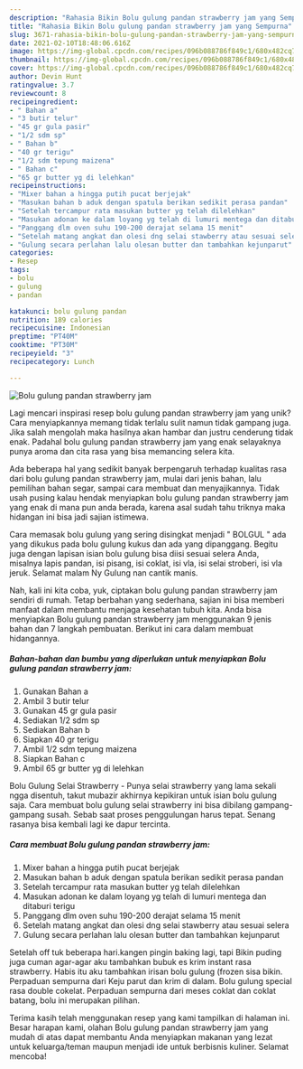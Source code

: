 ```yaml
---
description: "Rahasia Bikin Bolu gulung pandan strawberry jam yang Sempurna"
title: "Rahasia Bikin Bolu gulung pandan strawberry jam yang Sempurna"
slug: 3671-rahasia-bikin-bolu-gulung-pandan-strawberry-jam-yang-sempurna
date: 2021-02-10T18:48:06.616Z
image: https://img-global.cpcdn.com/recipes/096b088786f849c1/680x482cq70/bolu-gulung-pandan-strawberry-jam-foto-resep-utama.jpg
thumbnail: https://img-global.cpcdn.com/recipes/096b088786f849c1/680x482cq70/bolu-gulung-pandan-strawberry-jam-foto-resep-utama.jpg
cover: https://img-global.cpcdn.com/recipes/096b088786f849c1/680x482cq70/bolu-gulung-pandan-strawberry-jam-foto-resep-utama.jpg
author: Devin Hunt
ratingvalue: 3.7
reviewcount: 8
recipeingredient:
- " Bahan a"
- "3 butir telur"
- "45 gr gula pasir"
- "1/2 sdm sp"
- " Bahan b"
- "40 gr terigu"
- "1/2 sdm tepung maizena"
- " Bahan c"
- "65 gr butter yg di lelehkan"
recipeinstructions:
- "Mixer bahan a hingga putih pucat berjejak"
- "Masukan bahan b aduk dengan spatula berikan sedikit perasa pandan"
- "Setelah tercampur rata masukan butter yg telah dilelehkan"
- "Masukan adonan ke dalam loyang yg telah di lumuri mentega dan ditaburi terigu"
- "Panggang dlm oven suhu 190-200 derajat selama 15 menit"
- "Setelah matang angkat dan olesi dng selai stawberry atau sesuai selera"
- "Gulung secara perlahan lalu olesan butter dan tambahkan kejunparut"
categories:
- Resep
tags:
- bolu
- gulung
- pandan

katakunci: bolu gulung pandan 
nutrition: 189 calories
recipecuisine: Indonesian
preptime: "PT40M"
cooktime: "PT30M"
recipeyield: "3"
recipecategory: Lunch

---
```



![Bolu gulung pandan strawberry jam](https://img-global.cpcdn.com/recipes/096b088786f849c1/680x482cq70/bolu-gulung-pandan-strawberry-jam-foto-resep-utama.jpg)

Lagi mencari inspirasi resep bolu gulung pandan strawberry jam yang unik? Cara menyiapkannya memang tidak terlalu sulit namun tidak gampang juga. Jika salah mengolah maka hasilnya akan hambar dan justru cenderung tidak enak. Padahal bolu gulung pandan strawberry jam yang enak selayaknya punya aroma dan cita rasa yang bisa memancing selera kita.

Ada beberapa hal yang sedikit banyak berpengaruh terhadap kualitas rasa dari bolu gulung pandan strawberry jam, mulai dari jenis bahan, lalu pemilihan bahan segar, sampai cara membuat dan menyajikannya. Tidak usah pusing kalau hendak menyiapkan bolu gulung pandan strawberry jam yang enak di mana pun anda berada, karena asal sudah tahu triknya maka hidangan ini bisa jadi sajian istimewa.

Cara memasak bolu gulung yang sering disingkat menjadi &#34; BOLGUL &#34; ada yang dikukus pada bolu gulung kukus dan ada yang dipanggang. Begitu juga dengan lapisan isian bolu gulung bisa diisi sesuai selera Anda, misalnya lapis pandan, isi pisang, isi coklat, isi vla, isi selai stroberi, isi vla jeruk. Selamat malam Ny Gulung nan cantik manis.


Nah, kali ini kita coba, yuk, ciptakan bolu gulung pandan strawberry jam sendiri di rumah. Tetap berbahan yang sederhana, sajian ini bisa memberi manfaat dalam membantu menjaga kesehatan tubuh kita. Anda bisa menyiapkan Bolu gulung pandan strawberry jam menggunakan 9 jenis bahan dan 7 langkah pembuatan. Berikut ini cara dalam membuat hidangannya.

<!--inarticleads1-->

##### Bahan-bahan dan bumbu yang diperlukan untuk menyiapkan Bolu gulung pandan strawberry jam:

1. Gunakan  Bahan a
1. Ambil 3 butir telur
1. Gunakan 45 gr gula pasir
1. Sediakan 1/2 sdm sp
1. Sediakan  Bahan b
1. Siapkan 40 gr terigu
1. Ambil 1/2 sdm tepung maizena
1. Siapkan  Bahan c
1. Ambil 65 gr butter yg di lelehkan


Bolu Gulung Selai Strawberry - Punya selai strawberry yang lama sekali ngga disentuh, takut mubazir akhirnya kepikiran untuk isian bolu gulung saja. Cara membuat bolu gulung selai strawberry ini bisa dibilang gampang-gampang susah. Sebab saat proses penggulungan harus tepat. Senang rasanya bisa kembali lagi ke dapur tercinta. 

<!--inarticleads2-->

##### Cara membuat Bolu gulung pandan strawberry jam:

1. Mixer bahan a hingga putih pucat berjejak
1. Masukan bahan b aduk dengan spatula berikan sedikit perasa pandan
1. Setelah tercampur rata masukan butter yg telah dilelehkan
1. Masukan adonan ke dalam loyang yg telah di lumuri mentega dan ditaburi terigu
1. Panggang dlm oven suhu 190-200 derajat selama 15 menit
1. Setelah matang angkat dan olesi dng selai stawberry atau sesuai selera
1. Gulung secara perlahan lalu olesan butter dan tambahkan kejunparut


Setelah off tuk beberapa hari.kangen pingin baking lagi, tapi Bikin puding juga cuman agar-agar aku tambahkan bubuk es krim instant rasa strawberry. Habis itu aku tambahkan irisan bolu gulung (frozen sisa bikin. Perpaduan sempurna dari Keju parut dan krim di dalam. Bolu gulung special rasa double cokelat. Perpaduan sempurna dari meses coklat dan coklat batang, bolu ini merupakan pilihan. 

Terima kasih telah menggunakan resep yang kami tampilkan di halaman ini. Besar harapan kami, olahan Bolu gulung pandan strawberry jam yang mudah di atas dapat membantu Anda menyiapkan makanan yang lezat untuk keluarga/teman maupun menjadi ide untuk berbisnis kuliner. Selamat mencoba!
